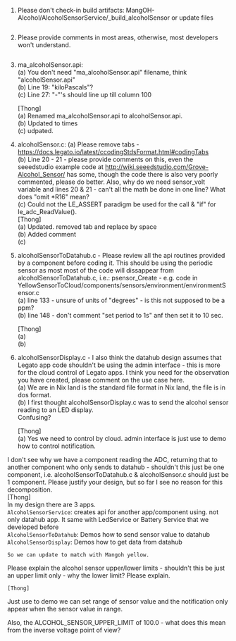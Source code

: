 1. Please don't check-in build artifacts: MangOH-Alcohol/AlcoholSensorService/_build_alcoholSensor or update files  		  
	```[Thong] Updated  

2. Please provide comments in most areas, otherwise, most developers won't understand.  
	```[Thong] Updated

3. ma_alcoholSensor.api:  
	(a) You don't need "ma_alcoholSensor.api" filename, think "alcoholSensor.api"  
	(b) Line 19: "kiloPascals"?  
	(c) Line 27: "-"'s should line up till column 100  
	
	[Thong]   
	(a) Renamed ma_alcoholSensor.api to alcoholSensor.api.  
	(b) Updated to times  
	(c) udpated.  

4. alcoholSensor.c: 
	(a) Please remove tabs - https://docs.legato.io/latest/ccodingStdsFormat.html#codingTabs  
	(b) Line 20 - 21 - please provide comments on this, even the seeedstudio example code at http://wiki.seeedstudio.com/Grove-Alcohol_Sensor/ has some, though the code there is also very poorly commented, please do better. Also, why do we need sensor_volt variable and lines 20 & 21 - can't all the math be done in one line? What does "omit *R16" mean?  
	(c) Could not the LE_ASSERT paradigm be used for the call & "if" for le_adc_ReadValue().  
	[Thong]  
	(a) Updated. removed tab and replace by space  
	(b) Added comment  
	(c)  
5. alcoholSensorToDatahub.c - Please review all the api routines provided by a component before coding it. This should be using the periodic sensor as most most of the code will dissappear from alcoholSensorToDatahub.c, i.e.: psensor_Create - e.g. code in YellowSensorToCloud/components/sensors/environment/environmentSensor.c  
      (a) line 133 - unsure of units of "degrees" - is this not supposed to be a ppm?  
      (b) line 148 - don't comment "set period to 1s" anf then set it to 10 sec.  
      
 	[Thong]  
 	(a)  
 	(b)  
	
6. alcoholSensorDisplay.c -  I also think the datahub design assumes that Legato app code shouldn't be using
      the admin interface - this is more for the cloud control of Legato apps. I think you need for the observation you have created, please comment on the use case here.  
    	(a) We are in Nix land <CR><NL> is the standard file format in Nix land, the file is in dos format.  
    	(b) I first thought alcoholSensorDisplay.c was to send the alcohol sensor reading to an LED display.  
        Confusing?  
	
	[Thong]  
	(a) Yes we need to control by cloud. admin interface is just use to demo how to control notification.  

I don't see why we have a component reading the ADC, returning that to another component
who only sends to datahub - shouldn't this just be one component, i.e.
alcoholSensorToDatahub.c & alcoholSensor.c should just be 1 component. 
Please justify your design, but so far I see no reason for this decomposition.  
	[Thong]  
	In my design there are 3 apps.  
	```AlcoholSensorService```: creates api for another app/component using. not only datahub app. It same with LedService or Battery Service that we developed before  
	```AlcoholSensorToDatahub```: Demos how to send sensor value to datahub  
	```AlcoholSensorDisplay```: Demos how to get data from datahub  

	So we can update to match with Mangoh yellow.  

Please explain the alcohol sensor upper/lower limits - shouldn't this be just an upper
limit only - why the lower limit? Please explain.  

	[Thong]  
Just use to demo we can set range of sensor value and the notification only appear when the sensor value in range.  

Also, the ALCOHOL_SENSOR_UPPER_LIMIT of 100.0 - what does this mean from the inverse voltage
point of view?  
